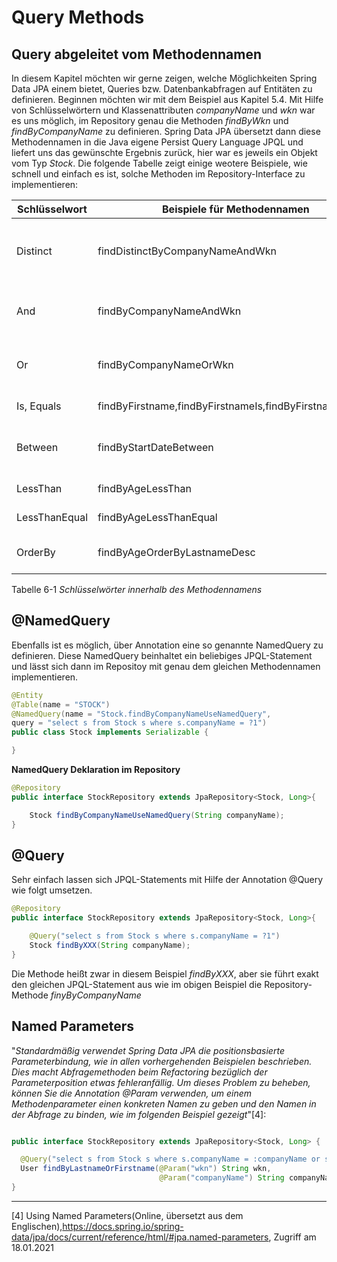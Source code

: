 # Query Methods

## Query abgeleitet vom Methodennamen

In diesem Kapitel möchten wir gerne zeigen, welche Möglichkeiten Spring Data JPA einem bietet, Queries bzw. Datenbankabfragen auf Entitäten zu definieren. Beginnen möchten wir mit dem Beispiel aus Kapitel 5.4. Mit Hilfe von Schlüsselwörtern und Klassenattributen *companyName* und *wkn* war es uns möglich, im Repository genau die Methoden *findByWkn* und *findByCompanyName* zu definieren. Spring Data JPA übersetzt dann diese Methodennamen in die Java eigene Persist Query Language JPQL und liefert uns das gewünschte Ergebnis zurück, hier war es jeweils ein Objekt vom Typ *Stock*.
Die folgende Tabelle zeigt einige weotere Beispiele, wie schnell und einfach es ist, solche Methoden im Repository-Interface zu implementieren:

Schlüsselwort | Beispiele für Methodennamen | JPQL Auszug
-|-|-
Distinct|findDistinctByCompanyNameAndWkn | select distinct …​ where x.companyName = ?1 and x.wkn = ?2
And|findByCompanyNameAndWkn|… where x.companyName = ?1 and x.wkn = ?2
Or|findByCompanyNameOrWkn|… where x.companyName = ?1 or x.wkn = ?2
Is, Equals|findByFirstname,findByFirstnameIs,findByFirstnameEquals|… where x.firstname = ?1
Between|findByStartDateBetween|… where x.startDate between ?1 and ?2
LessThan|findByAgeLessThan|… where x.age < ?1
LessThanEqual|findByAgeLessThanEqual|… where x.age <= ?1
OrderBy|findByAgeOrderByLastnameDesc|… where x.age = ?1 order by x.lastname desc

Tabelle 6-1 *Schlüsselwörter innerhalb des Methodennamens*



## @NamedQuery

Ebenfalls ist es möglich, über Annotation eine so genannte NamedQuery zu definieren. Diese NamedQuery beinhaltet ein beliebiges JPQL-Statement und lässt sich dann im Repositoy mit genau dem gleichen Methodennamen implementieren.

```java
@Entity
@Table(name = "STOCK")
@NamedQuery(name = "Stock.findByCompanyNameUseNamedQuery",
query = "select s from Stock s where s.companyName = ?1")
public class Stock implements Serializable {

}
```
**NamedQuery Deklaration im Repository**

```Java
@Repository
public interface StockRepository extends JpaRepository<Stock, Long>{

	Stock findByCompanyNameUseNamedQuery(String companyName);
}
```

## @Query

Sehr einfach lassen sich JPQL-Statements mit Hilfe der Annotation @Query wie folgt umsetzen.

```Java
@Repository
public interface StockRepository extends JpaRepository<Stock, Long>{

	@Query("select s from Stock s where s.companyName = ?1")
	Stock findByXXX(String companyName);
}
```

Die Methode heißt zwar in diesem Beispiel *findByXXX*, aber sie führt exakt den gleichen JPQL-Statement aus wie im obigen Beispiel die Repository-Methode *finyByCompanyName*


## Named Parameters

"*Standardmäßig verwendet Spring Data JPA die positionsbasierte Parameterbindung, wie in allen vorhergehenden Beispielen beschrieben. Dies macht Abfragemethoden beim Refactoring bezüglich der Parameterposition etwas fehleranfällig. Um dieses Problem zu beheben, können Sie die Annotation @Param verwenden, um einem Methodenparameter einen konkreten Namen zu geben und den Namen in der Abfrage zu binden, wie im folgenden Beispiel gezeigt*"[4]:
```java

public interface StockRepository extends JpaRepository<Stock, Long> {

  @Query("select s from Stock s where s.companyName = :companyName or s.wkn = :wkn")
  User findByLastnameOrFirstname(@Param("wkn") String wkn,
                                 @Param("companyName") String companyName);
}
```


****
[4] Using Named Parameters(Online, übersetzt aus dem Englischen),https://docs.spring.io/spring-data/jpa/docs/current/reference/html/#jpa.named-parameters, Zugriff am 18.01.2021
